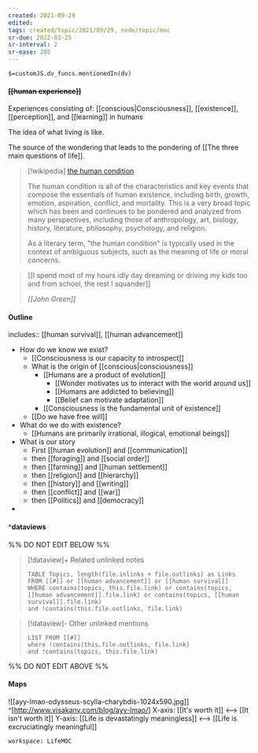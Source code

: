 ```yaml
---
created: 2021-09-29
edited: 
tags: created/topic/2021/09/29, node/topic/moc
sr-due: 2022-03-25
sr-interval: 2
sr-ease: 205
---
```

`$=customJS.dv_funcs.mentionedIn(dv)`

#### <s class="topic-title">[[human experience]]</s>

Experiences 
consisting of: [[conscious|Consciousness]], [[existence]], [[perception]], and [[learning]]
in humans

The idea of what living is like.

The source of the wondering that leads to the pondering of [[The three main questions of life]].

> [!wikipedia] [the human condition](https://en.wikipedia.org/wiki/Human%20condition)
> 
> The human condition is all of the characteristics and key events that compose the essentials of human existence, including birth, growth, emotion, aspiration, conflict, and mortality. This is a very broad topic which has been and continues to be pondered and analyzed from many perspectives, including those of anthropology, art, biology, history, literature, philosophy, psychology, and religion.
> 
> As a literary term, "the human condition" is typically used in the context of ambiguous subjects, such as the meaning of life or moral concerns.
>

> [[I spend most of my hours idly day dreaming or driving my kids too and from school, the rest I squander]]
>
> <cite> [[John Green]] </cite>

#### Outline

includes:: [[human survival]], [[human advancement]]
- How do we know we exist?
	- [[Consciousness is our capacity to introspect]]
	- What is the origin of [[conscious|consciousness]]
		- [[Humans are a product of evolution]]
			- [[Wonder motivates us to interact with the world around us]]
			- [[Humans are addicted to believing]]
			- [[Belief can motivate adaptation]]
		- [[Consciousness is the fundamental unit of existence]]
	- [[Do we have free will]]
- What do we do with existence?
	- [[Humans are primarily irrational, illogical, emotional beings]]
- What is our story
	- First [[human evolution]] and [[communication]]
	- then [[foraging]] and [[social order]]
	- then [[farming]] and [[human settlement]]
	- then [[religion]] and [[hierarchy]]
	- then [[history]] and [[writing]] 
	- then [[conflict]] and [[war]]
	- then [[Politics]] and [[democracy]]
- 

#### ^dataviews

%% DO NOT EDIT BELOW %%
> [!dataview]+ Related unlinked notes
> ```dataview
> TABLE Topics, length(file.inlinks + file.outlinks) as Links
> FROM [[#]] or [[human advancement]] or [[human survival]]
> WHERE contains(topics, this.file.link) or contains(topics, [[human advancement]].file.link) or contains(topics, [[human survival]].file.link)
> and !contains(this.file.outlinks, file.link)
> ```
 
> [!dataview]- Other unlinked mentions
> ```dataview
> LIST FROM [[#]]
> where !contains(this.file.outlinks, file.link)
> and !contains(topics, this.file.link)
> ```

%% DO NOT EDIT ABOVE %%

#### Maps

![[ayy-lmao-odysseus-scylla-charybdis-1024x590.jpg]]
^[<http://www.visakanv.com/blog/ayy-lmao/>]
X-axis: [[It's worth it]] <--> [[It isn't worth it]]
Y-axis: [[Life is devastatingly meaningless]] <--> [[Life is excruciatingly meaningful]]
```juggl
workspace: LifeMOC
```
